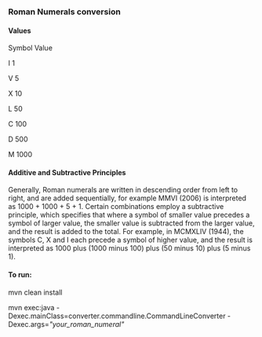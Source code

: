 <h3>Roman Numerals conversion</h3>

<h4>Values</h4>

Symbol Value 

I 1

V 5 

X 10 

L 50 

C 100 

D 500 

M 1000 



<h4>Additive and Subtractive Principles</h4>

Generally, Roman numerals are written in descending order from left to right, and are added sequentially, 
for example MMVI (2006) is interpreted as 1000 + 1000 + 5 + 1.
Certain combinations employ a subtractive principle, which specifies that where a symbol of smaller value 
precedes a symbol of larger value, the smaller value is subtracted from the larger value, and the result is 
added to the total. For example, in MCMXLIV (1944), the symbols C, X and I each precede a symbol of 
higher value, and the result is interpreted as 1000 plus (1000 minus 100) plus (50 minus 10) plus (5 
minus 1).

<h4>To run:</h4>

mvn clean install

mvn exec:java -Dexec.mainClass=converter.commandline.CommandLineConverter -Dexec.args=<i>"your_roman_numeral"</i>
